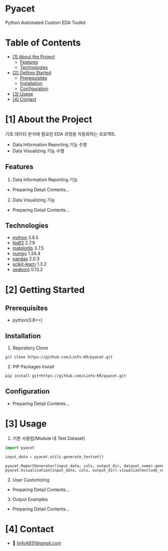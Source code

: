 # Pyacet
Python Automated Custom EDA Toolkit


<!--목차-->
# Table of Contents
- [[1] About the Project](#1-about-the-project)
  - [Features](#features)
  - [Technologies](#technologies)
- [[2] Getting Started](#2-getting-started)
  - [Prerequisites](#prerequisites)
  - [Installation](#installation)
  - [Configuration](#configuration)
- [[3] Usage](#3-usage)
- [[4] Contact](#4-contact)



# [1] About the Project
<!-- 프로젝트 소개 추가 -->
기초 데이터 분석에 필요한 EDA 과정을 자동화하는 프로젝트.
 - Data Information Reporting 기능 수행
 - Data Visualizing 기능 수행

## Features
<!-- 주요기능 설명 추가 -->
1. Data Information Reporting 기능
 - Preparing Detail Contents...
2. Data Visualizing 기능
 - Preparing Detail Contents...

## Technologies
- [python](https://www.python.org/) 3.8.5
- [fpdf2](http://www.fpdf.org/) 2.7.9
- [matplotlib](https://matplotlib.org/) 3.7.5
- [numpy](https://numpy.org/) 1.24.4
- [pandas](https://pandas.pydata.org/) 2.0.3
- [scikit-learn](https://scikit-learn.org/) 1.3.2
- [seaborn](https://seaborn.pydata.org/) 0.13.2



# [2] Getting Started

## Prerequisites
- python(3.8>=)

## Installation
1. Repository Clone
```bash
git clone https://github.com/Linfo-KR/pyacet.git
```
2. PIP Packages Install
```bash
pip install git+https://github.com/Linfo-KR/pyacet.git
```

## Configuration
- Preparing Detail Contents...


# [3] Usage
<!-- 테스트 데이터셋 기초 사용법 -->
1. 기본 사용법(Module 내 Test Dataset)
```python
import pyacet

input_data = pyacet.utils.generate_testset()

pyacet.ReportGenerator(input_data, cols, output_dir, dataset_name).generate_report(exclude_cols)
pyacet.Visualization(input_data, cols, output_dir).visualize(exclude_cols)
```

<!-- 유저 커스터마이징 및 데이터 전처리 과정 -->
2. User Customizing
- Preparing Detail Contents...

<!-- 출력물 예시 추가 -->
3. Output Examples
- Preparing Detail Contents...


# [4] Contact
- 📧 linfo4931@gmail.com



<!-- # [7] License
MIT 라이센스
라이센스에 대한 정보는 [`LICENSE`][license-url]에 있습니다. -->



<!--Url for Badges-->
[license-shield]: https://img.shields.io/github/license/dev-ujin/readme-template?labelColor=D8D8D8&color=04B4AE
[repository-size-shield]: https://img.shields.io/github/repo-size/dev-ujin/readme-template?labelColor=D8D8D8&color=BE81F7
[issue-closed-shield]: https://img.shields.io/github/issues-closed/dev-ujin/readme-template?labelColor=D8D8D8&color=FE9A2E

<!--Url for Buttons-->
[readme-eng-shield]: https://img.shields.io/badge/-readme%20in%20english-2E2E2E?style=for-the-badge
[view-demo-shield]: https://img.shields.io/badge/-%F0%9F%98%8E%20view%20demo-F3F781?style=for-the-badge
[view-demo-url]: https://dev-ujin.github.io
[report-bug-shield]: https://img.shields.io/badge/-%F0%9F%90%9E%20report%20bug-F5A9A9?style=for-the-badge
[report-bug-url]: https://github.com/dev-ujin/readme-template/issues
[request-feature-shield]: https://img.shields.io/badge/-%E2%9C%A8%20request%20feature-A9D0F5?style=for-the-badge
[request-feature-url]: https://github.com/dev-ujin/readme-template/issues

<!--URLS-->
[license-url]: LICENSE.md
[contribution-url]: CONTRIBUTION.md
[readme-eng-url]: ../README.md